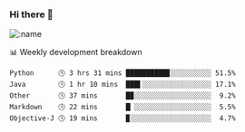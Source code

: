 ### Hi there 👋

<!--
**lv2020/lv2020** is a ✨ _special_ ✨ repository because its `README.md` (this file) appears on your GitHub profile.

Here are some ideas to get you started:

- 🔭 I’m currently working on ...
- 🌱 I’m currently learning ...
- 👯 I’m looking to collaborate on ...
- 🤔 I’m looking for help with ...
- 💬 Ask me about ...
- 📫 How to reach me: ...
- 😄 Pronouns: ...
- ⚡ Fun fact: ...
-->
![:name](https://count.getloli.com/get/@:lv2020)
 <!-- waka-box start -->
📊 Weekly development breakdown
```text
Python      🕓 3 hrs 31 mins ██████████▊░░░░░░░░░░ 51.5%
Java        🕓 1 hr 10 mins  ███▌░░░░░░░░░░░░░░░░░ 17.1%
Other       🕓 37 mins       █▉░░░░░░░░░░░░░░░░░░░  9.2%
Markdown    🕓 22 mins       █▏░░░░░░░░░░░░░░░░░░░  5.5%
Objective-J 🕓 19 mins       ▉░░░░░░░░░░░░░░░░░░░░  4.7%
```
<!-- Powered by https://github.com/YouEclipse/waka-box-go . -->
<!-- waka-box end -->
